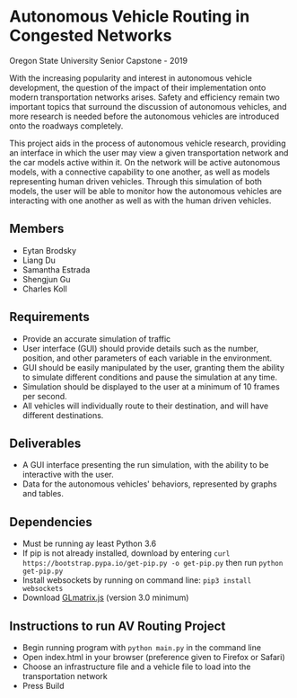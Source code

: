 # Autonomous Vehicle Routing in Congested Networks
Oregon State University Senior Capstone - 2019

With the increasing popularity and interest in autonomous vehicle development, the question of the impact of their implementation onto modern transportation networks arises. Safety and efficiency remain two important topics that surround the discussion of autonomous vehicles, and more research is needed before the autonomous vehicles are introduced onto the roadways completely.

This project aids in the process of autonomous vehicle research, providing an interface in which the user may view a given transportation network and the car models active within it. On the network will be active autonomous models, with a connective capability to one another, as well as models representing human driven vehicles. Through this simulation of both models, the user will be able to monitor how the autonomous vehicles are interacting with one another as well as with the human driven vehicles.

## Members
* Eytan Brodsky
* Liang Du
* Samantha Estrada
* Shengjun Gu
* Charles Koll

## Requirements
* Provide an accurate simulation of traffic
* User interface (GUI) should provide details such as the number, position, and other parameters of each variable
in the environment.
* GUI should be easily manipulated by the user, granting them the ability to simulate different conditions and pause the simulation at any time.
* Simulation should be displayed to the user at a minimum of 10 frames per second.
* All vehicles will individually route to their destination, and will have different destinations.

## Deliverables
* A GUI interface presenting the run simulation, with the ability to be interactive with the user.
* Data for the autonomous vehicles' behaviors, represented by graphs and tables.

## Dependencies
* Must be running ay least Python 3.6
* If pip is not already installed, download by entering ```curl https://bootstrap.pypa.io/get-pip.py -o get-pip.py``` then run ```python get-pip.py```
* Install websockets by running on command line: ```pip3 install websockets```
* Download [GLmatrix.js](http://glmatrix.net/) (version 3.0 minimum)
## Instructions to run AV Routing Project
* Begin running program with ```python main.py``` in the command line
* Open index.html in your browser (preference given to Firefox or Safari)
* Choose an infrastructure file and a vehicle file to load into the transportation network
* Press Build
